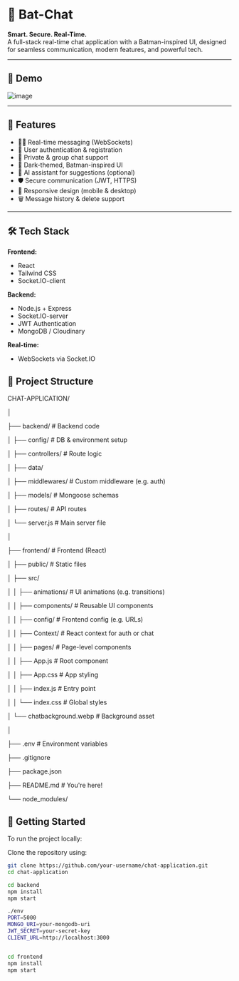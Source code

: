# 🦇 Bat-Chat

**Smart. Secure. Real-Time.**  
A full-stack real-time chat application with a Batman-inspired UI, designed for seamless communication, modern features, and powerful tech.

---

## 📸 Demo

![image](https://github.com/user-attachments/assets/4107f60b-9427-4e91-b3d5-8c6fba3d5705)


---

## 🚀 Features

- 🕵️‍♂️ Real-time messaging (WebSockets)
- 👤 User authentication & registration
- 💬 Private & group chat support
- 🌙 Dark-themed, Batman-inspired UI
- 🧠 AI assistant for suggestions (optional)
- 🛡️ Secure communication (JWT, HTTPS)
- 📱 Responsive design (mobile & desktop)
- 🗑️ Message history & delete support

---

## 🛠️ Tech Stack

**Frontend:**
- React 
- Tailwind CSS 
- Socket.IO-client

**Backend:**
- Node.js + Express
- Socket.IO-server
- JWT Authentication
- MongoDB / Cloudinary

**Real-time:**
- WebSockets via Socket.IO



## 📂 Project Structure
CHAT-APPLICATION/  

│  

├── backend/ # Backend code  

│ ├── config/ # DB & environment setup  

│ ├── controllers/ # Route logic  

│ ├── data/ 

│ ├── middlewares/ # Custom middleware (e.g. auth)  

│ ├── models/ # Mongoose schemas  

│ ├── routes/ # API routes  

│ └── server.js # Main server file  

│  

├── frontend/ # Frontend (React)  

│ ├── public/ # Static files  

│ ├── src/  

│ │ ├── animations/ # UI animations (e.g. transitions)  

│ │ ├── components/ # Reusable UI components  

│ │ ├── config/ # Frontend config (e.g. URLs)  

│ │ ├── Context/ # React context for auth or chat  

│ │ ├── pages/ # Page-level components  

│ │ ├── App.js # Root component  

│ │ ├── App.css # App styling   

│ │ ├── index.js # Entry point  

│ │ └── index.css # Global styles  

│ └── chatbackground.webp # Background asset  

│  

├── .env # Environment variables  

├── .gitignore  

├── package.json  

├── README.md # You're here!  

└── node_modules/  



## 🚀 Getting Started

To run the project locally:

Clone the repository using:

```bash
git clone https://github.com/your-username/chat-application.git
cd chat-application

cd backend
npm install
npm start

./env
PORT=5000
MONGO_URI=your-mongodb-uri
JWT_SECRET=your-secret-key
CLIENT_URL=http://localhost:3000


cd frontend
npm install
npm start
